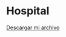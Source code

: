 # Hospital
<a href="https://github.com/elmojondesatan/Hospital/raw/refs/heads/main/src/Descargas/Hospital.jar" download="Hospital.jar">Descargar mi archivo</a>